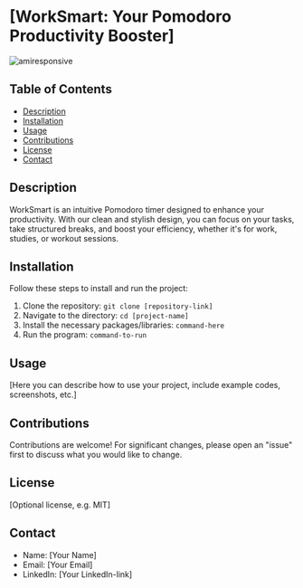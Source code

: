 # [WorkSmart: Your Pomodoro Productivity Booster]

![amiresponsive](./docs/amiresponsive/Skärmbild%202023-10-2020231938.png)

## Table of Contents

- [Description](#description)
- [Installation](#installation)
- [Usage](#usage)
- [Contributions](#contributions)
- [License](#license)
- [Contact](#contact)

## Description

WorkSmart is an intuitive Pomodoro timer designed to enhance your productivity. With our clean and stylish design, you can focus on your tasks, take structured breaks, and boost your efficiency, whether it's for work, studies, or workout sessions.

## Installation

Follow these steps to install and run the project:

1. Clone the repository: `git clone [repository-link]`
2. Navigate to the directory: `cd [project-name]`
3. Install the necessary packages/libraries: `command-here`
4. Run the program: `command-to-run`

## Usage

[Here you can describe how to use your project, include example codes, screenshots, etc.]

## Contributions

Contributions are welcome! For significant changes, please open an "issue" first to discuss what you would like to change.

## License

[Optional license, e.g. MIT]

## Contact

- Name: [Your Name]
- Email: [Your Email]
- LinkedIn: [Your LinkedIn-link]
